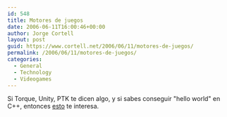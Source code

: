```yaml
---
id: 548
title: Motores de juegos
date: 2006-06-11T16:00:46+00:00
author: Jorge Cortell
layout: post
guid: https://www.cortell.net/2006/06/11/motores-de-juegos/
permalink: /2006/06/11/motores-de-juegos/
categories:
  - General
  - Technology
  - Videogames
---
```

Si Torque, Unity, PTK te dicen algo, y si sabes conseguir "hello world" en C++, entonces <a target="_blank" title="Game engines" href="https://developer.apple.com/games/gameenginesonmac.html">esto</a> te interesa.